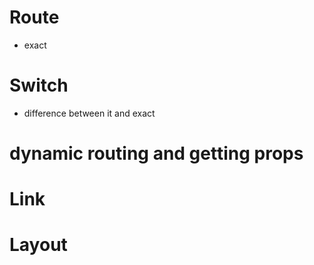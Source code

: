 
# Route 
- exact 

# Switch
- difference between it and exact 

# dynamic routing and getting props 

# Link 

# Layout 
